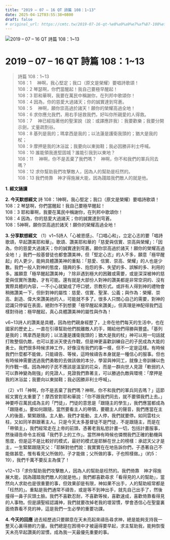 ```yaml
---
title: "2019 – 07 – 16 QT 詩篇 108：1~13"
date: 2025-04-12T03:55:38+0800
draft: false
# original_url: https://cmtc.tw/2019-07-16-qt-%e8%a9%a9%e7%af%87-108%ef%bc%9a113
---
```


![2019 – 07 – 16 QT 詩篇 108：1\~13](/images/qt.jpg   "2019 – 07 – 16 QT 詩篇 108：1\~13")

# 2019 – 07 – 16 QT 詩篇 108：1\~13

> 詩篇 108：1\~13  
> 108：1 　神啊，我心堅定；我口（原文是榮耀）要唱詩歌頌！  
> 108：2 琴瑟啊，你們當醒起！我自己要極早醒起！  
> 108：3 耶和華啊，我要在萬民中稱謝你，在列邦中歌頌你！  
> 108：4 因為，你的慈愛大過諸天；你的誠實達到穹蒼。  
> 108：5 　神啊，願你崇高過於諸天！願你的榮耀高過全地！  
> 108：6 求你應允我們，用右手拯救我們，好叫你所親愛的人得救。  
> 108：7 　神已經指著他的聖潔說（說：或譯應許我）：我要歡樂；我要分開示劍，丈量疏割谷。  
> 108：8 基列是我的；瑪拿西是我的；以法蓮是護衛我頭的；猶大是我的杖；  
> 108：9 摩押是我的沐浴盆；我要向以東拋鞋；我必因勝非利士呼喊。  
> 108：10 誰能領我進堅固城？誰能引我到以東地？  
> 108：11 　神啊，你不是丟棄了我們嗎？　神啊，你不和我們的軍兵同去嗎？  
> 108：12 求你幫助我們攻擊敵人，因為人的幫助是枉然的。  
> 108：13 我們倚靠　神才得施展大能，因為踐踏我們敵人的就是他。

**1. 經文誦讀**

**2.  今天默想經文**
詩 108：1神啊，我心堅定；我口（原文是榮耀）要唱詩歌頌！  
108：2 琴瑟啊，你們當醒起！我自己要極早醒起！  
108：3 耶和華啊，我要在萬民中稱謝你，在列邦中歌頌你！  
108：4 因為，你的慈愛大過諸天；你的誠實達到穹蒼。  
108：5神啊，願你崇高過於諸天！願你的榮耀高過全地！

**3. 分享默想經文**
（1）v1\~5詩人「心被恩感」、「口唱心和」，立定心志的要「唱詩歌頌，早起讚美耶和華」。歌頌、讚美耶和華的「慈愛與信實、崇高與榮耀」：「因為，你的慈愛大過諸天；你的誠實達到穹蒼。願你崇高過於諸天！願你的榮耀高過全地！」我們一般基督徒也都會讚美神，但「堅定心志」的人不多，願意「極早醒起」的人更少，能夠具體讚美神的重點：「慈愛、信實、崇高、榮耀」的人也是少數。我們一般人對神的態度，隨興的多、抱怨的多、失望的多、誤解的多、利用的多。誰願意「極早醒起讚美神」？除非遇到極大的困難或需要，或是深深被神的慈愛與信實所激勵，才有可能。還有就是大部份人對神的讚美都是非常空洞的、沒有實際具體的內容，一不小心就變成了呼口號，宗教形式。或許有人得到神的禮物會稍微讚美一下，但針對神的屬性：慈愛、信實、聖潔、公義；與作為：榮耀、崇高、創造、偉大來讚美祂的人，可能就不多了。很多人只關心自己的需要，對神的認識只停留在表面，絕對作不到想要「極早醒起來讚美」，但真理是神配得我們這樣對待祂：極早醒起，真心具體讚美神的屬性與作為！

v6\~13詩人的讚美是具體，因為他們親身經歷了，上帝在他們每天的生活中，也在國家的歷史上，一直在引導幫助他們脫離敵人的手，賜給他們得勝與豐盛。「基列是我的；瑪拿西是我的；以法蓮是護衛我頭的；猶大是我的杖」神可以用一句話就打敗整個仇敵，也可以差派天使去作戰，但是神更喜歡訓練自己的子民成為大能的勇士。我們很多時候求神工作，好像沒有我們的事一樣，但不一定是這樣。有時候我們什麼都不能做，只能禱告、等候，這時候禱告本身就是一種信心的服事。但也有時候神需要透過我們勇敢的去做該做的本分，學習與神同工，就像上帝訓練以色列作戰一樣。因為神的子民不應該是溫室的花朵，而是一群向世人見證「軟弱的人可以靠神變為剛強」的見證人，見證我們靠著主，可以勝過仇敵與環境：「摩押是我的沐浴盆；我要向以東拋鞋；我必因勝非利士呼喊」。

（2）v11「神啊，你不是丟棄了我們嗎？神啊，你不和我們的軍兵同去嗎？」這節經文實在太重要了！摩西曾對耶和華說：「你不跟我們同去，就不要領我們上去。」神要呼召萬民成為主的「門徒」，門徒的意思是「跟隨主的學生」，我們應當都成為「跟隨者」。要如何跟隨，當然要看主人的帶領，要聽主人的聲音，我們應當在主人的後面，緊緊跟隨。主人動，我們才能動，主人停，我們就要停。如同雲柱火柱，又如同羊群跟著主人。只是今天太多基督徒不是門徒，不是跟隨主，而是在「帶領主」，我們經常走在上帝的前頭，憑著老我私慾計畫一切，包括計畫服事，然後禱告命令主祝福「我們手上的工作」。當然神有時候也憐憫我們正確的動機與態度，但是這不是比較好的模式，最好的模式是耶穌在世上的榜樣：承認天父才是主，一生緊緊跟隨天父：「耶穌對他們說：我實實在在地告訴你們，子憑著自己不能做甚麼，惟有看見父所做的，子才能做；父所做的事，子也照樣做。」（約5：19），我們千萬不要反主為僕了！

v12\~13「求你幫助我們攻擊敵人，因為人的幫助是枉然的。我們倚靠　神才得施展大能，因為踐踏我們敵人的就是他。」我們都喜歡尋求「看得見的人的幫助」，當然向人求助也是很重要的事，但效果卻是有限，神如果不出手，人的幫助經常都是「枉然的」。重點是我們通常不禱告，或是等不到神出手，就先自己出手了，然後撞得一鼻子灰頭土臉。我們不喜歡忍耐，不喜歡等候，喜歡速成，喜歡倚靠看得見的人事物。但是讀聖經認識神，我們就要改掉老我的壞習慣，學會憑信心在聖靈裏面倚靠看不見的神，這是我們一生必學的重要功課。

**4. 今天的回應**
過去經歷過只要願意在天未亮起來禱告尋求神，總是能夠支持我一整天心裏得勝的力量。我們總是在困境中才被逼得要早起，求主幫助我，能夠恢復天未亮早起讚美的習慣，成為我一天最優先重要的事。
